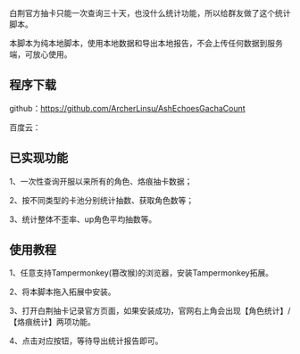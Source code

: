 白荆官方抽卡只能一次查询三十天，也没什么统计功能，所以给群友做了这个统计脚本。

本脚本为纯本地脚本，使用本地数据和导出本地报告，不会上传任何数据到服务端，可放心使用。

## 程序下载
github：https://github.com/ArcherLinsu/AshEchoesGachaCount

百度云：

## 已实现功能

1、一次性查询开服以来所有的角色、烙痕抽卡数据；

2、按不同类型的卡池分别统计抽数、获取角色数等；

3、统计整体不歪率、up角色平均抽数等。

## 使用教程

1、任意支持Tampermonkey(篡改猴)的浏览器，安装Tampermonkey拓展。

2、将本脚本拖入拓展中安装。

3、打开白荆抽卡记录官方页面，如果安装成功，官网右上角会出现【角色统计】/【烙痕统计】两项功能。

4、点击对应按钮，等待导出统计报告即可。

